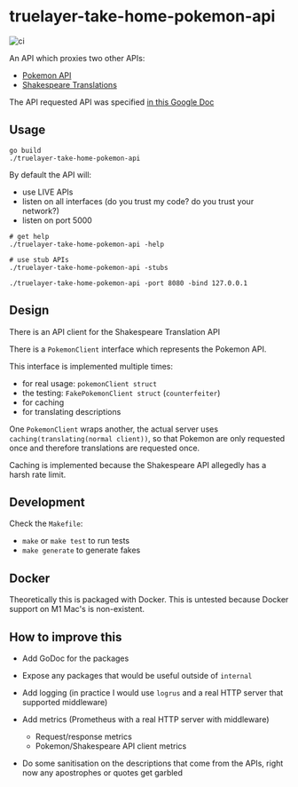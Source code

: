 # truelayer-take-home-pokemon-api

![ci](https://github.com/tlwr/truelayer-take-home-pokemon-api/workflows/ci/badge.svg)

An API which proxies two other APIs:

* [Pokemon API](https://pokeapi.co)
* [Shakespeare Translations](https://funtranslations.com/api/shakespeare)

The API requested API was specified
[in this Google Doc](https://docs.google.com/document/d/1OEa191OL9QF96JDkIZHWUVuiWsDMwVT810rz6SUc-dY)

## Usage

```
go build
./truelayer-take-home-pokemon-api
```

By default the API will:

* use LIVE APIs
* listen on all interfaces (do you trust my code? do you trust your network?)
* listen on port 5000

```
# get help
./truelayer-take-home-pokemon-api -help
```

```
# use stub APIs
./truelayer-take-home-pokemon-api -stubs
```

```
./truelayer-take-home-pokemon-api -port 8080 -bind 127.0.0.1
```

## Design

There is an API client for the Shakespeare Translation API

There is a `PokemonClient` interface which represents the Pokemon API.

This interface is implemented multiple times:
* for real usage: `pokemonClient struct`
* the testing: `FakePokemonClient struct` (`counterfeiter`)
* for caching
* for translating descriptions

One `PokemonClient` wraps another,
the actual server uses `caching(translating(normal client))`,
so that Pokemon are only requested once and therefore translations are requested once.

Caching is implemented because the Shakespeare API allegedly has a harsh rate limit.

## Development

Check the `Makefile`:

* `make` or `make test` to run tests
* `make generate` to generate fakes

## Docker

Theoretically this is packaged with Docker. This is untested because Docker support on M1 Mac's is non-existent.

## How to improve this

* Add GoDoc for the packages

* Expose any packages that would be useful outside of `internal`

* Add logging (in practice I would use `logrus` and a real HTTP server that supported middleware)

* Add metrics (Prometheus with a real HTTP server with middleware)
  * Request/response metrics
  * Pokemon/Shakespeare API client metrics

* Do some sanitisation on the descriptions that come from the APIs, right now any apostrophes or quotes get garbled
